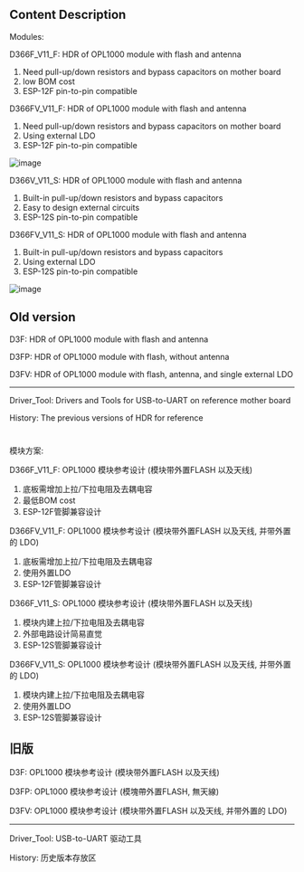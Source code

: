 ## Content Description

Modules:

D366F_V11_F: HDR of OPL1000 module with flash and antenna <br>
1. Need pull-up/down resistors and bypass capacitors on mother board
2. low BOM cost
3. ESP-12F pin-to-pin compatible <br>

D366FV_V11_F: HDR of OPL1000 module with flash and antenna <br>
1. Need pull-up/down resistors and bypass capacitors on mother board
2. Using external LDO 
3. ESP-12F pin-to-pin compatible <br>

![image](https://github.com/Opulinks-Tech/OPL1000-HDK/blob/master/HDK/Module/F_PullUp.JPG)

D366V_V11_S: HDR of OPL1000 module with flash and antenna <br>
1. Built-in pull-up/down resistors and bypass capacitors
2. Easy to design external circuits
3. ESP-12S pin-to-pin compatible <br>

D366FV_V11_S: HDR of OPL1000 module with flash and antenna <br>
1. Built-in pull-up/down resistors and bypass capacitors
2. Using external LDO
3. ESP-12S pin-to-pin compatible <br>

![image](https://github.com/Opulinks-Tech/OPL1000-HDK/blob/master/HDK/Module/S_PullUp.JPG)

Old version
------------------------------------------------------------------------------------------
D3F: HDR of OPL1000 module with flash and antenna

D3FP: HDR of OPL1000 module with flash, without antenna

D3FV: HDR of OPL1000 module with flash, antenna, and single external LDO

------------------------------------------------------------------------------------------
Driver_Tool: Drivers and Tools for USB-to-UART on reference mother board

History: The previous versions of HDR for reference

#

模块方案:

D366F_V11_F: OPL1000 模块参考设计 (模块带外置FLASH 以及天线) <br>
1. 底板需增加上拉/下拉电阻及去耦电容
2. 最低BOM cost
3. ESP-12F管脚兼容设计

D366FV_V11_F: OPL1000 模块参考设计 (模块带外置FLASH 以及天线, 并带外置的 LDO) <br>
1. 底板需增加上拉/下拉电阻及去耦电容
2. 使用外置LDO
3. ESP-12F管脚兼容设计

D366F_V11_S: OPL1000 模块参考设计 (模块带外置FLASH 以及天线) <br>
1. 模块内建上拉/下拉电阻及去耦电容
2. 外部电路设计简易直觉
3. ESP-12S管脚兼容设计

D366FV_V11_S: OPL1000 模块参考设计 (模块带外置FLASH 以及天线, 并带外置的 LDO) <br>
1. 模块内建上拉/下拉电阻及去耦电容
2. 使用外置LDO
3. ESP-12S管脚兼容设计

旧版
------------------------------------------------------------------------------------------
D3F: OPL1000 模块参考设计 (模块带外置FLASH 以及天线)

D3FP: OPL1000 模块参考设计 (模塊帶外置FLASH, 無天線)

D3FV: OPL1000 模块参考设计 (模块带外置FLASH 以及天线, 并带外置的 LDO)

------------------------------------------------------------------------------------------
Driver_Tool: USB-to-UART 驱动工具

History: 历史版本存放区
